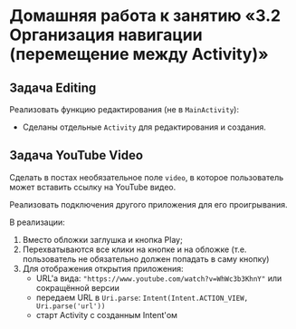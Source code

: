 # Домашняя работа к занятию «3.2 Организация навигации (перемещение между Activity)»

## Задача Editing

Реализовать функцию редактирования (не в `MainActivity`):
* Сделаны отдельные `Activity` для редактирования и создания.

## Задача YouTube Video

Сделать в постах необязательное поле `video`, в которое пользователь может вставить ссылку на YouTube видео.

Реализовать подключения другого приложения для его проигрывания.

В реализации:

1. Вместо обложки заглушка и кнопка Play;
1. Перехватываются все клики на кнопке и на обложке (т.е. пользователь не обязательно должен попадать в саму кнопку)
1. Для отображения открытия приложения:
    * URL'а вида: `"https://www.youtube.com/watch?v=WhWc3b3KhnY"` или сокращённой версии
    * передаем URL в `Uri.parse`: `Intent(Intent.ACTION_VIEW, Uri.parse('url'))`
    * старт Activity с созданным Intent'ом

